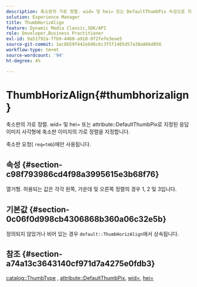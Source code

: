 ```yaml
---
description: 축소판의 가로 정렬. wid= 및 hei= 또는 DefaultThumbPix 속성으로 지정된 응답 이미지 사각형에 축소판 이미지의 가로 정렬을 지정합니다.
solution: Experience Manager
title: ThumbHorizAlign
feature: Dynamic Media Classic,SDK/API
role: Developer,Business Practitioner
exl-id: 9a51f92a-ffb9-4460-a910-9f2fefe3eae5
source-git-commit: 1ec8b59f442eb96c6c3f5f1405d57a38a86bd056
workflow-type: tm+mt
source-wordcount: '94'
ht-degree: 4%

---
```


# ThumbHorizAlign{#thumbhorizalign}

축소판의 가로 정렬. wid= 및 hei= 또는 attribute::DefaultThumbPix로 지정된 응답 이미지 사각형에 축소판 이미지의 가로 정렬을 지정합니다.

축소판 요청( `req=tmb`)에만 사용됩니다.

## 속성 {#section-c98f793986cd4f98a3995615e3b68f76}

열거형. 허용되는 값은 각각 왼쪽, 가운데 및 오른쪽 정렬의 경우 1, 2 및 3입니다.

## 기본값 {#section-0c06f0d998cb4306868b360a06c32e5b}

정의되지 않았거나 비어 있는 경우 `default::ThumbHorizAlign`에서 상속됩니다.

## 참조 {#section-a74a13c3643140cf971d7a4275e0fdb3}

[catalog::ThumbType](../../../../../is-api/image-catalog/image-serving-api-ref/c-image-catalog-reference/c-image-svg-data-reference/c-image-data-reference/r-thumbtype-cat.md#reference-41149ddffc8749cba2f8d9c8e2611e03) ,  [attribute::DefaultThumbPix](../../../../../is-api/image-catalog/image-serving-api-ref/c-image-catalog-reference/c-attributes-reference/r-defaultthumbpix.md#reference-cf52bb74bed2466e8bc8adb0cacd6141),  [wid=](../../../../../is-api/http-ref/image-serving-api-ref/c-http-protocol-reference/c-command-reference/r-is-http-wid.md#reference-bfeadcb67bf4485f851eb21345527e47),  [hei=](../../../../../is-api/http-ref/image-serving-api-ref/c-http-protocol-reference/c-command-reference/r-is-http-hei.md#reference-6d6f556ccc0e4b98a815e8a5c1944a96)
